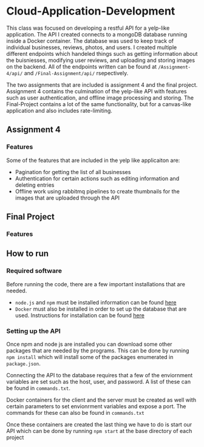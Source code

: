 # Cloud-Application-Development
This class was focused on developing a restful API for a yelp-like application. The API I created connects to a mongoDB database running inside a Docker container. The database was used to keep track of individual businesses, reviews, photos, and users. I created multiple different endpoints which handeled things such as getting information about the buisniesses, modifying user reviews, and uploading and storing images on the backend. All of the endpoints written can be found at `/Assignment-4/api/` and `/Final-Assignment/api/` rsepectively.

The two assignments that are included is assignment 4 and the final project. Assignment 4 contains the culmination of the yelp-like API with features such as user authentication, and offline image processing and storing. The Final-Project contains a lot of the same functionality, but for a canvas-like application and also includes rate-limiting.

## Assignment 4

### Features
Some of the features that are included in the yelp like applicaiton are:
  * Pagination for getting the list of all businesses
  * Authentication for certain actions such as editing information and deleting entries
  * Offline work using rabbitmq pipelines to create thumbnails for the images that are uploaded through the API

## Final Project

### Features

## How to run
### Required software
Before running the code, there are a few important installations that are needed.
 - `node.js` and `npm` must be installed information can be found [here](https://docs.npmjs.com/downloading-and-installing-node-js-and-npm#osx-or-linux-node-version-managers)
 - `Docker` must also be installed in order to set up the database that are used. Instructions for installation can be found [here](https://docs.docker.com/get-docker/)

### Setting up the API
Once npm and node js are installed you can download some other packages that are needed by the programs. This can be done by running `npm install` which will install some of the packages enumerated in `package.json`. 

Connecting the API to the database requires that a few of the enviornment variables are set such as the host, user, and password. A list of these can be found in `commands.txt`. 

Docker containers for the client and the server must be created as well with certain parameters to set envionrment variables and expose a port. The commands for these can also be found in `commands.txt`

Once these containers are created the last thing we have to do is start our API which can be done by running `npm start` at the base directory of each project
